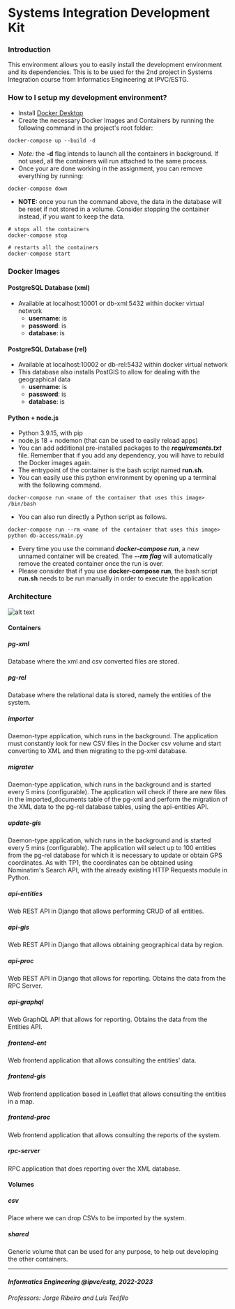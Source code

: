 # Systems Integration Development Kit #

### Introduction ###

This environment allows you to easily install the development environment and its dependencies.
This is to be used for the 2nd project in Systems Integration course from Informatics Engineering at IPVC/ESTG.

### How to I setup my development environment? ###

* Install [Docker Desktop](https://www.docker.com/products/docker-desktop/)
* Create the necessary Docker Images and Containers by running the following command in the project's root folder:

```
docker-compose up --build -d
```

* *Note:* the **-d** flag intends to launch all the containers in background. If not used, all the containers will run
  attached to the same process.
* Once your are done working in the assignment, you can remove everything by running:

```
docker-compose down
```

* **NOTE:** once you run the command above, the data in the database will be reset if not stored in a volume. Consider
  stopping the container instead, if you want to keep the data.

```
# stops all the containers
docker-compose stop

# restarts all the containers 
docker-compose start
```

### Docker Images ###

#### PostgreSQL Database (xml) ####

* Available at localhost:10001 or db-xml:5432 within docker virtual network
    * **username**: is
    * **password**: is
    * **database**: is

#### PostgreSQL Database (rel) ####

* Available at localhost:10002 or db-rel:5432 within docker virtual network
* This database also installs PostGIS to allow for dealing with the geographical data
    * **username**: is
    * **password**: is
    * **database**: is

#### Python + node.js ####

* Python 3.9.15, with pip
* node.js 18 + nodemon (that can be used to easily reload apps)
* You can add additional pre-installed packages to the **_requirements.txt_** file. Remember that if you add any
  dependency, you will have to rebuild the Docker images again.
* The entrypoint of the container is the bash script named **run.sh**.
* You can easily use this python environment by opening up a terminal with the following command.

```
docker-compose run <name of the container that uses this image> /bin/bash
```

* You can also run directly a Python script as follows.

```
docker-compose run --rm <name of the container that uses this image> python db-access/main.py
```

* Every time you use the command **_docker-compose run_**, a new unnamed container will be created. The **_--rm flag_**
  will automatically remove the created container once the run is over.
* Please consider that if you use **docker-compose run**, the bash script **run.sh** needs to be run manually in order
  to execute the application

### Architecture ###

![alt text](architecture.png)

#### Containers ####

##### *pg-xml* #####

Database where the xml and csv converted files are stored.

##### *pg-rel* #####

Database where the relational data is stored, namely the entities of the system.

##### *importer* #####

Daemon-type application, which runs in the background. The application must constantly look for new CSV files in the
Docker csv volume and start converting to XML and then migrating to the pg-xml database.

##### *migrater* #####

Daemon-type application, which runs in the background and is started every 5 mins (configurable). The application will
check if there are new files in the imported_documents table of the pg-xml and perform the migration of the XML data to
the pg-rel database tables, using the api-entities API.

##### *update-gis* #####

Daemon-type application, which runs in the background and is started every 5 mins (configurable). The application will
select up to 100 entities from the pg-rel database for which it is necessary to update or obtain GPS coordinates. As
with TP1, the coordinates can be obtained using Nominatim's Search API, with the already existing HTTP Requests module
in Python.

##### *api-entities* #####

Web REST API in Django that allows performing CRUD of all entities.

##### *api-gis* #####

Web REST API in Django that allows obtaining geographical data by region.

##### *api-proc* #####

Web REST API in Django that allows for reporting. Obtains the data from the RPC Server.

##### *api-graphql* #####

Web GraphQL API that allows for reporting. Obtains the data from the Entities API.

##### *frontend-ent* #####

Web frontend application that allows consulting the entities' data.

##### *frontend-gis* #####

Web frontend application based in Leaflet that allows consulting the entities in a map.

##### *frontend-proc* #####

Web frontend application that allows consulting the reports of the system.

##### *rpc-server* #####

RPC application that does reporting over the XML database.

#### Volumes ####

##### *csv* #####

Place where we can drop CSVs to be imported by the system.

##### *shared* #####

Generic volume that can be used for any purpose, to help out developing the other containers.

___

#### _Informatics Engineering @ipvc/estg, 2022-2023_ ####

###### _Professors: Jorge Ribeiro and Luís Teófilo_ ######
